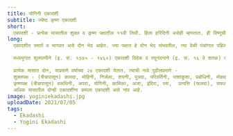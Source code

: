 ```yaml
---
title: योगिनी एकादशी
subtitle: ज्येष्ठ कृष्ण एकादशी
short:
  एकादशी - प्रत्येक मासातील शुक्ल व कृष्ण पक्षातील ११वी तिथी. हिला हरिदिनी असेही म्हणतात. ही विष्णूची तिथी मानलेली आहे. या दिवशी उपवास करून दुसन्या दिवशी त्याची पारणा करतात.
long:
  एकादशीत स्मार्त व भागवत असे दोन भेद आहेत. ज्या पक्षात हे दोन भेद संभवतील, त्या वेळी पंचांगात पहिल्या दिवशी स्मार्त व दुसऱ्या दिवशी भागवत, असे लिहिलेले असते. स्मार्त ही पूर्व दिवशी येते व भागवत दुसऱ्या दिवशी येते. भागवत एकादशी नेहमी द्वादशीविद्ध (द्वादशीयुक्त) असते. वैष्णव लोक भागवत एकादशी पाळतात.

  मध्ययुगात शूलपाणीने (इ. स. १३७५ - १४६०) एकादशी विवेक व रघुनंदनाने (इ. स. १६ वे शतक) एकादशीतत्त्व हे ग्रंथ केवळ एकादशीवर लिहिलेले आहेत. याव्यतिरिक्त व्रतराज व कालतत्त्वविवेचन या ग्रंथांत शेकडो पाने एकादशीच्या विवेचनाची आहेत.

  प्रत्येक मासात दोन, याप्रमाणे वर्षाच्या २४ एकादशी येतात. त्यांची नावे पुढीलप्रमाणे -
  शुक्लपक्ष - (चैत्रापासून) कामदा, मोहिनी, निर्जला, शयनी, पुत्रदा, परिवर्तिनी, पाशांकुशा, प्रबोधिनी, मोक्षदा, पुत्रदा (प्रजावर्धिनी), जया (जयदा) व आमलकी.
  कृष्णपक्ष (चैत्रापासून) वरूथिनी, अपरा, योगिनी, कामिका, अजा, इंदिरा, रमा,  उत्पत्ति (फलदा), सफला, षट्तिला व विजया, पापमोचनी
  अधिक मासातील दोन्ही एकादशींना कमला एकादशी असे नांव आहे.
image: yoginiekadashi.jpg
uploadDate: 2021/07/05
tags:
  - Ekadashi
  - Yogini Ekadashi
---
```

